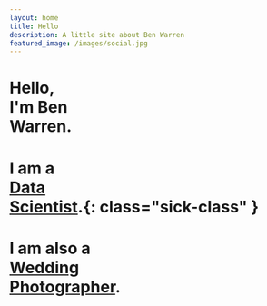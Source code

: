 ```yaml
---
layout: home
title: Hello
description: A little site about Ben Warren
featured_image: /images/social.jpg
---
```




# Hello, <br> I'm Ben <br> Warren.
# I am a <br>**[Data<br>Scientist][Data Scientist].**{: class="sick-class" }
# I am also a <br>[Wedding<br>Photographer][Weddings].



[Data Scientist]: /https://www.linkedin.com/in/ben-warren-data-consultant/
[Weddings]: https://www.wazza.studio
